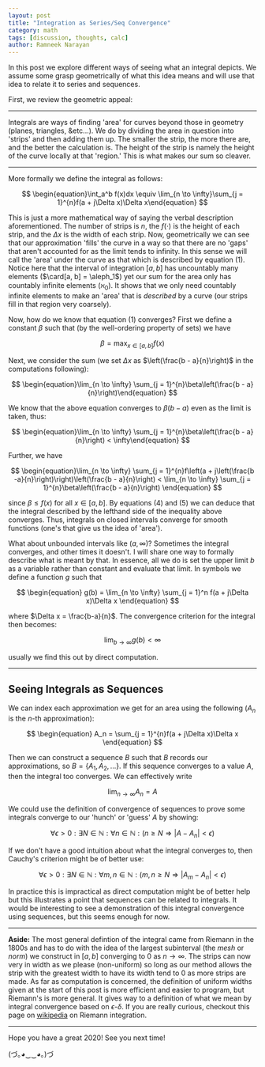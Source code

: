```yaml
---
layout: post
title: "Integration as Series/Seq Convergence"
category: math
tags: [discussion, thoughts, calc]
author: Ramneek Narayan
---
```


In this post we explore different ways of seeing what an integral depicts. We assume some grasp geometrically of what this idea means and will use that idea to relate it to series and sequences.

First, we review the geometric appeal:

---
Integrals are ways of finding 'area' for curves beyond those in geometry (planes, triangles, &etc...). We do by dividing the area in question into 'strips' and then adding them up. The smaller the strip, the more there are, and the better the calculation is. The height of the strip is namely the height of the curve locally at that 'region.' This is what makes our sum so cleaver.

---

More formally we define the integral as follows:

$$
\begin{equation}\int_a^b f(x)dx \equiv \lim_{n \to \infty}\sum_{j = 1}^{n}f(a + j\Delta x)\Delta x\end{equation}
$$

This is just a more mathematical way of saying the verbal description aforementioned. The number of strips is $n$, the $f(\cdot)$ is the height of each strip, and the $\Delta x$ is the width of each strip. Now, geometrically we can see that our approximation 'fills' the curve in a way so that there are no 'gaps' that aren't accounted for as the limit tends to infinity. In this sense we will call the 'area' under the curve as that which is described by equation $(1)$. Notice here that the interval of integration $[a, b]$ has uncountably many elements ($\card[a, b] = \aleph_1$) yet our sum for the area only has countably infinite elements ($\aleph_0$). It shows that we only need countably infinite elements to make an 'area' that is *described* by a curve (our strips fill in that region very coarsely).

Now, how do we know that equation $(1)$ converges? First we define a constant $\beta$ such that (by the well-ordering property of sets) we have

$$
\begin{equation}
\beta = \max_{x \in [a,b]}f(x)
\end{equation}
$$

Next, we consider the sum (we set $\Delta x$ as $\left(\frac{b - a}{n}\right)$ in the computations following):

$$
\begin{equation}\lim_{n \to \infty} \sum_{j = 1}^{n}\beta\left(\frac{b - a}{n}\right)\end{equation}
$$

We know that the above equation converges to $\beta(b - a)$ even as the limit is taken, thus:

$$
\begin{equation}\lim_{n \to \infty} \sum_{j = 1}^{n}\beta\left(\frac{b - a}{n}\right) < \infty\end{equation}
$$

Further, we have

$$
\begin{equation}\lim_{n \to \infty} \sum_{j = 1}^{n}f\left(a + j\left(\frac{b -a}{n}\right)\right)\left(\frac{b - a}{n}\right)  < \lim_{n \to \infty} \sum_{j = 1}^{n}\beta\left(\frac{b - a}{n}\right) \end{equation}
$$

since $\beta \leq f(x)$ for all $x \in [a, b]$. By equations $(4)$ and $(5)$ we can deduce that the integral described by the lefthand side of the inequality above converges. Thus, integrals on closed intervals converge for smooth functions (one's that give us the idea of 'area').

What about unbounded intervals like $(a, \infty)$? Sometimes the integral converges, and other times it doesn't. I will share one way to formally describe what is meant by that. In essence, all we do is set the upper limit $b$ as a variable rather than constant and evaluate that limit. In symbols we define a function $g$ such that

$$
\begin{equation}
g(b) = \lim_{n \to \infty} \sum_{j = 1}^n f(a + j\Delta x)\Delta x
\end{equation}
$$

where $\Delta x = \frac{b-a}{n}$. The convergence criterion for the integral then becomes:

$$
\begin{equation}
\lim_{b \to \infty} g(b) < \infty
\end{equation}
$$

usually we find this out by direct computation.

---

## Seeing Integrals as Sequences

We can index each approximation we get for an area using the following ($A_n$ is the $n$-th approximation):

$$
\begin{equation}
A_n = \sum_{j = 1}^{n}f(a + j\Delta x)\Delta x
\end{equation}
$$

Then we can construct a sequence $B$ such that $B$ records our approximations, so $B = \lbrace A_1, A_2,...\rbrace$. If this sequence converges to a value $A$, then the integral too converges. We can effectively write

$$
\lim_{n \to \infty} A_n = A
$$

We could use the definition of convergence of sequences to prove some integrals converge to our 'hunch' or 'guess' $A$ by showing:

$$
\begin{equation}
\forall \epsilon > 0: \exists N \in \mathbb{N}:\forall n \in \mathbb{N}: (n \geq N \Rightarrow |A - A_n| < \epsilon)
\end{equation}
$$

If we don't have a good intuition about what the integral converges to, then Cauchy's criterion might be of better use:

$$
\begin{equation}
\forall \epsilon > 0: \exists N \in \mathbb{N}:\forall m,n \in \mathbb{N}: (m,n \geq N \Rightarrow |A_m - A_n| < \epsilon)
\end{equation}
$$

In practice this is impractical as direct computation might be of better help but this illustrates a point that sequences can be related to integrals. It would be interesting to see a demonstration of this integral convergence using sequences, but this seems enough for now.

---

**Aside:** The most general defintion of the integral came from Riemann in the 1800s and has to do with the idea of the largest subinterval (the *mesh* or *norm*) we construct in $[a,b]$ converging to 0 as $n \to \infty$. The strips can now very in width as we please (non-uniform) so long as our method allows the strip with the greatest width to have its width tend to 0 as more strips are made. As far as computation is concerned, the definition of uniform widths given at the start of this post is more efficient and easier to program, but Riemann's is more general. It gives way to a definition of what we mean by integral convergence based on $\epsilon$-$\delta$. If you are really curious, checkout this page on [wikipedia](https://en.wikipedia.org/wiki/Riemann_integral) on Riemann integration.

---

Hope you have a great 2020! See you next time!

(づ｡◕‿‿◕｡)づ
